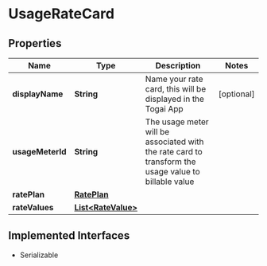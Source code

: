 

# UsageRateCard


## Properties

| Name | Type | Description | Notes |
|------------ | ------------- | ------------- | -------------|
|**displayName** | **String** | Name your rate card, this will be displayed in the Togai App |  [optional] |
|**usageMeterId** | **String** | The usage meter will be associated with the rate card to transform the usage value to billable value |  |
|**ratePlan** | [**RatePlan**](RatePlan.md) |  |  |
|**rateValues** | [**List&lt;RateValue&gt;**](RateValue.md) |  |  |


## Implemented Interfaces

* Serializable


